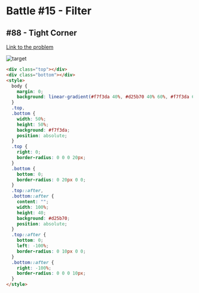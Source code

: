 # Battle #15 - Filter

## #88 - Tight Corner

[Link to the problem](https://cssbattle.dev/play/88)

![target](https://cssbattle.dev/targets/88.png)

```html
<div class="top"></div>
<div class="bottom"></div>
<style>
  body {
    margin: 0;
    background: linear-gradient(#f7f3da 40%, #d25b70 40% 60%, #f7f3da 60%);
  }
  .top,
  .bottom {
    width: 50%;
    height: 50%;
    background: #f7f3da;
    position: absolute;
  }
  .top {
    right: 0;
    border-radius: 0 0 0 20px;
  }
  .bottom {
    bottom: 0;
    border-radius: 0 20px 0 0;
  }
  .top::after,
  .bottom::after {
    content: "";
    width: 100%;
    height: 40;
    background: #d25b70;
    position: absolute;
  }
  .top::after {
    bottom: 0;
    left: -100%;
    border-radius: 0 10px 0 0;
  }
  .bottom::after {
    right: -100%;
    border-radius: 0 0 0 10px;
  }
</style>
```
